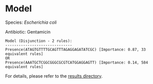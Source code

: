 
# Model

Species: *Escherichia coli*

Antibiotic: Gentamicin

```
Model (Disjunction - 2 rules):
------------------------------
Presence(ATAGTGTTTTGCAGTTTAGAGGAGATATCGC) [Importance: 0.87, 33 equivalent rules]
OR
Presence(AAATGCTCGGCGGGCGCGTCATGGAGGAGTT) [Importance: 0.14, 584 equivalent rules]

```

For details, please refer to the [results directory](../../../../../results/scm_b/escherichia%20coli/gentamicin/repeat_7/).

